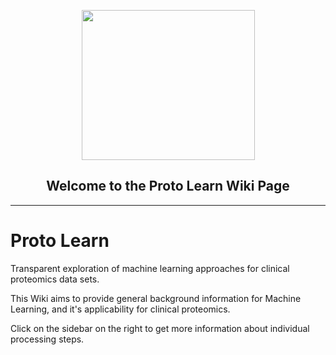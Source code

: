 <p align="center"> <img src="https://user-images.githubusercontent.com/49681382/88778270-f9859b00-d190-11ea-8c55-eaa2f683aa78.png" height="240" width="277" /> </p>
<h2 align="center"> Welcome to the Proto Learn Wiki Page </h2>

---

#  Proto Learn
Transparent exploration of machine learning approaches for clinical proteomics data sets.

This Wiki aims to provide general background information for Machine Learning, and it's applicability for clinical proteomics. 

Click on the sidebar on the right to get more information about individual processing steps.